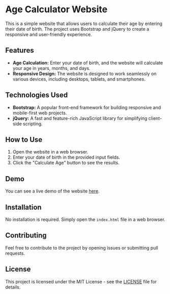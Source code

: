 # Age Calculator Website

This is a simple website that allows users to calculate their age by entering their date of birth. The project uses Bootstrap and jQuery to create a responsive and user-friendly experience.

## Features

- **Age Calculation:** Enter your date of birth, and the website will calculate your age in years, months, and days.
- **Responsive Design:** The website is designed to work seamlessly on various devices, including desktops, tablets, and smartphones.

## Technologies Used

- **Bootstrap:** A popular front-end framework for building responsive and mobile-first web projects.
- **jQuery:** A fast and feature-rich JavaScript library for simplifying client-side scripting.

## How to Use

1. Open the website in a web browser.
2. Enter your date of birth in the provided input fields.
3. Click the "Calculate Age" button to see the results.

## Demo

You can see a live demo of the website [here](https://rohanbasnet12.github.io/age-calculator-web-dev/).

## Installation

No installation is required. Simply open the `index.html` file in a web browser.

## Contributing

Feel free to contribute to the project by opening issues or submitting pull requests.

## License

This project is licensed under the MIT License - see the [LICENSE](LICENSE) file for details.
